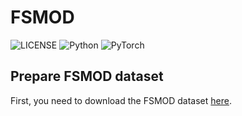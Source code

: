 # FSMOD

![LICENSE](https://img.shields.io/badge/license-MIT-green)
![Python](https://img.shields.io/badge/python-3.7-blue.svg)
![PyTorch](https://img.shields.io/badge/pytorch-1.1.0-%237732a8)

## Prepare FSMOD dataset
First, you need to download the FSMOD dataset [here](https://drive.google.com/file/d/1IkKA7Rf7CvmZHQODrF82CigAeK5Q6Zoa/view?usp=share_link).
